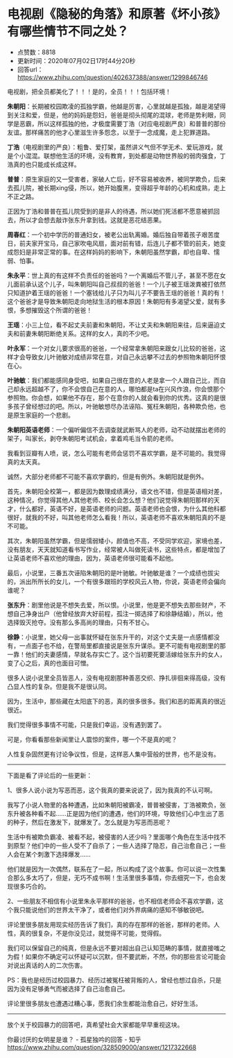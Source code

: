 # 电视剧《隐秘的角落》和原著《坏小孩》有哪些情节不同之处？
- 点赞数：8818
- 更新时间：2020年07月02日17时44分20秒
- 回答url：https://www.zhihu.com/question/402637388/answer/1299846746
<body>
 <p data-pid="JXKdjY5W">电视剧，把全员都美化了！！！是的，全员！！！包括环境！</p>
 <p data-pid="q7qL4ARK"><b>朱朝阳</b>：长期被校园欺凌的孤独学霸，他越是厉害，心里就越是孤独，越是渴望得到关注和爱，但是，他的妈妈是怨妇，爸爸是彻头彻尾的混球，老师是势利眼，同学是恶霸，所以这样孤独的他，才极度需要丁浩（对应电视剧严良）和普普的那份友谊。那样痛苦的他才心里滋生许多怨念，以至于一念成魔，走上犯罪道路。</p>
 <p data-pid="aYUitkuZ"><b>丁浩</b>（电视剧里的严良）：粗鲁、爱打架，虽然讲义气但不学无术、爱玩游戏，就是个小混混。联想他生活的环境，没有教育，到处都是动物世界般的弱肉强食，丁浩真的也只能成长成这样。</p>
 <p data-pid="E3JhDyHF"><b>普普</b>：原生家庭的又一受害者，家破人亡后，好不容易被收养，被同学欺负，后来去孤儿院，被长期xing侵，所以，她开始腹黑，变得超乎年龄的心机和成熟，走上不正之路。</p>
 <p data-pid="yuPdkkeT">正因为丁浩和普普在孤儿院受到的是非人的待遇，所以她们死活都不愿意被抓回去，所以才会想去敲诈张东升拿到钱。这就是恶花结恶果。</p>
 <p data-pid="MZ9dv9Hp"><b>周春红</b>：一个初中学历的普通妇女，被老公出轨离婚。婚后独自带着孩子艰苦度日，前夫家开宝马，自己家吹电风扇，面对前有错，后连儿子都不管的前夫，她变成怨妇是非常正常的事。在这样妈妈的影响下，朱朝阳虽然学霸，却也自卑、懦弱、怕事。</p>
 <p data-pid="x0PrjHnA"><b>朱永平</b>：世上真的有这样不负责任的爸爸吗？一个离婚后不管儿子，甚至不愿在女儿面前承认这个儿子，叫朱朝阳叫自己叔叔的爸爸！一个儿子被王瑶泼粪被打依然只知道护着王瑶的爸爸！一个塞钱给儿子只为叫儿子不要告王瑶的爸爸！真的有！这个爸爸才是导致朱朝阳走向地狱生活的根本原因！朱朝阳有多渴望父爱，就有多恨，多想摧毁这个所谓的爸爸！</p>
 <p data-pid="GJlB_DRJ"><b>王瑶</b>：小三上位，看不起丈夫前妻和朱朝阳，不让丈夫和朱朝阳来往，后来逼迫丈夫和前妻朱朝阳断绝关系。这样的女人，真的不少吧。</p>
 <p data-pid="P2Qej8jT"><b>叶永军</b>：一个对女儿要求很高的爸爸，一个经常拿朱朝阳来跟女儿比较的爸爸，这样才会导致女儿叶驰敏对成绩非常在意，对自己永远攀不过去的参照物朱朝阳怀恨在心。</p>
 <p data-pid="q83fI7pd"><b>叶驰敏</b>：我们都能感同身受吧，如果自己很在意的人老是拿一个人跟自己比，而自己却永远超越不了，你不会恨自己在意的人，哪怕都是ta在兴风作浪，你会恨那个参照物。你会想，如果他不存在，那个在意你的人就会看到你的优秀。这真的是很多孩子曾经想过的吧。所以，叶驰敏想尽办法诬陷、冤枉朱朝阳，各种欺负他，也是原生家庭的一个悲剧。</p>
 <p data-pid="l8WWEMqL"><b>朱朝阳英语老师</b>：一个偏听偏信不去调查就武断骂人的老师，动不动就摆出老师的架子，叫家长，剥夺朱朝阳考试机会，拿着鸡毛当令箭的老师。</p>
 <p data-pid="2nE8fOTo">我看到豆瓣有人喷，说，怎么可能有老师会惩罚不喜欢学霸，是不可能的。我觉得真的太天真。</p>
 <p data-pid="uv4TttrP">诚然，大部分老师都不可能不喜欢学霸的，但是有例外。朱朝阳就是例外。</p>
 <p data-pid="tCpIoZa0">首先，朱朝阳全校第一，都是因为数理成绩满分，语文也不错，但是英语相对差，这种情况，你觉得其他人其他老师、校长会怎么想？他们说觉得朱朝阳那样的天才，什么都好，英语不好，是英语老师的问题。英语老师也会恨，为什么其他科都很好，就我的不好，叫其他老师怎么看我！所以，英语老师不喜欢朱朝阳真的不是不可能。</p>
 <p data-pid="8qXZxDA-">其次，朱朝阳虽然学霸，但是懦弱矮小，颜值也不高，不受同学欢迎，家境也差，没有朋友，天天就知道看书写作业，经常被人叫做死读书，这些特点，都是增加了让英语老师不喜欢他的理由，因为，英语老师很可能看不起他。</p>
 <p data-pid="Mh-Osf9r">最后，小说里，三番五次诬陷朱朝阳的是叶驰敏。叶驰敏是谁？一个成绩也拔尖的，派出所所长的女儿，一个有很多跟班的学校风云人物，你说，英语老师会偏向谁呢？</p>
 <p data-pid="Ll3OkLoQ"><b>张东升</b>：剧里他说是不想失去爱，所以恨。小说里，他是更不想失去那些财产，不想自己净身出户（他曾经放弃大好前程，孤注一掷选择了和徐静结婚），所以，他选择毁灭抢夺。没有那么多高尚的理由，只有不甘心。</p>
 <p data-pid="QK5eyDKN"><b>徐静</b>：小说里，她父母一出事就怀疑在张东升干的，对这个丈夫是一点感情都没有，一点面子也不给，在警局里都直接说是张东升谋杀。更不可能有电视剧里的那一靠！他们的夫妻感情，早就名存实亡了。这个当初要死要活嫁给张东升的女人，变了心之后，真的也面目可憎。</p>
 <p data-pid="ov0kk3WL">很多人说小说里全员皆恶人，没有电视剧那种善恶交织、挣扎徘徊来得高级，没有凸显人性的复杂。但是我不是很认同。</p>
 <p data-pid="a0JdnFNJ">因为，生活中，那些藏在太阳底下的恶，真的很多很多。我们和恶的距离真的很近很近。</p>
 <p data-pid="XMEKGAtx">我们觉得很多事情不可能，只是我们幸运，没有遇到罢了。</p>
 <p data-pid="ODjo06q4">可是，你看看那些新闻里让人震惊的案件，哪一个不是真的呢？</p>
 <p data-pid="FdDwbE4l">人性复杂固然更有讨论争议性，但是，这样恶人集中营般的世界，也不是没有。</p>
 <hr>
 <p data-pid="tHjUC8hV">下面是看了评论后的一些更新：</p>
 <p data-pid="g4_9qduc">1、很多人说小说为写恶而恶，这个我真的要来说说了，因为我真的不认可啊。</p>
 <p data-pid="KH3clKWy">我写了小说人物里的各种遭遇，比如朱朝阳被霸凌，普普被侵害，丁浩被欺负，张东升被各种看不起……正是因为他们的遭遇，他们的环境，导致他们心中生出了恶的种子，然后在激发下，就爆发了。怎么就是为写恶而恶呢？</p>
 <p data-pid="ZgMwglhP">生活中有被欺负霸凌、被看不起，被侵害的人还少吗？里面哪个角色在生活中找不到原型？他们中的一些人受不了自杀了；一些人选择了隐忍，自己治愈自己；一些人会在某个刺激下选择爆发……</p>
 <p data-pid="ff1ILeNQ">他们就是因为一次偶然，联系在了一起，所以构成了这个故事。你可以说一次性集合那么多太巧了，但是，无巧不成书啊！生活里很多事情，你去细究一下，也会发现很多巧合的。</p>
 <p data-pid="Vue1uvXB">2、一些朋友不相信有小说里朱永平那样的爸爸，也不相信老师会不喜欢学霸，这个我只能说他们的世界太干净了，或者他们对外界病痛的感知不够敏锐吧。</p>
 <p data-pid="tRQVzpTN">评论里很多朋友用现实经历告诉了我们，真的存在那样的爸爸，那样的老师。人性，真的很复杂，不是你没见过，就觉得不可能，觉得假。</p>
 <p data-pid="Hq5DaikC">我们可以保留自己的纯真，但是永远不要对超出自己认知范畴的事情，就直接嗤之为假！如果你不确定可以怀疑可以沉默，但不要武断，不然，你的那些言论可能会对说出真话的人的二次伤害。</p>
 <p data-pid="52Jrzh7_">PS：我也是经历过校园暴力、经历过被冤枉被背叛的人，曾经也想过自杀，只是因为没有足够勇气而被选择了自己治愈自己。</p>
 <p data-pid="vSkzX_BL">评论里很多朋友也遭遇过糟心事，愿我们余生都能治愈自己，好好生活。</p>
 <hr>
 <p data-pid="EXXGWvYW">放个关于校园暴力的回答吧，真希望社会大家都能早早重视这块。</p>
 <p data-pid="TOZJhFXe">你最讨厌的女明星是谁？ - 孤星独吟的回答 - 知乎 <a href="https://www.zhihu.com/question/328509000/answer/1217322668" class="internal"><span class="invisible">https://www.</span><span class="visible">zhihu.com/question/3285</span><span class="invisible">09000/answer/1217322668</span><span class="ellipsis"></span></a></p>
 <p></p><a data-draft-node="block" data-draft-type="mcn-link-card" data-mcn-id="1262078874021965824"></a>
 <p></p>
</body>